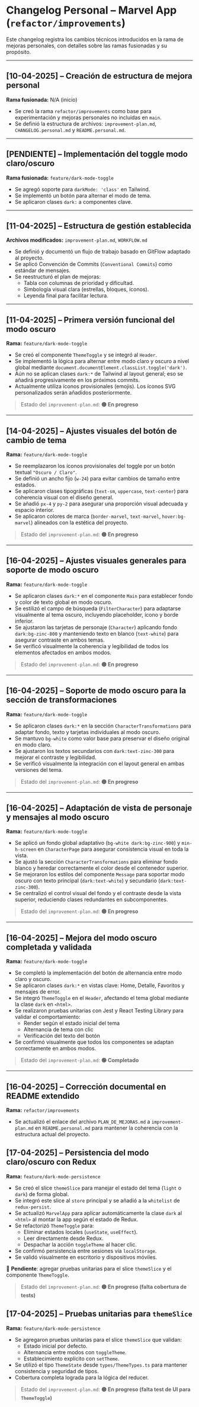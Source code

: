 # Changelog Personal – Marvel App (`refactor/improvements`)

Este changelog registra los cambios técnicos introducidos en la rama de mejoras personales, con detalles sobre las ramas fusionadas y su propósito.

---

## [10-04-2025] – Creación de estructura de mejora personal

**Rama fusionada:** N/A (inicio)

- Se creó la rama `refactor/improvements` como base para experimentación y mejoras personales no incluidas en `main`.
- Se definió la estructura de archivos: `improvement-plan.md`, `CHANGELOG.personal.md` y `README.personal.md`.

---

## [PENDIENTE] – Implementación del toggle modo claro/oscuro

**Rama fusionada:** `feature/dark-mode-toggle`

- Se agregó soporte para `darkMode: 'class'` en Tailwind.
- Se implementó un botón para alternar el modo de tema.
- Se aplicaron clases `dark:` a componentes clave.

---

## [11-04-2025] – Estructura de gestión establecida

**Archivos modificados:** `improvement-plan.md`, `WORKFLOW.md`

- Se definió y documentó un flujo de trabajo basado en GitFlow adaptado al proyecto.
- Se aplicó Convención de Commits (`Conventional Commits`) como estándar de mensajes.
- Se reestructuró el plan de mejoras:
    - Tabla con columnas de prioridad y dificultad.
    - Simbología visual clara (estrellas, bloques, íconos).
    - Leyenda final para facilitar lectura.

---

## [11-04-2025] – Primera versión funcional del modo oscuro

**Rama:** `feature/dark-mode-toggle`

- Se creó el componente `ThemeToggle` y se integró al `Header`.
- Se implementó la lógica para alternar entre modo claro y oscuro a nivel global mediante `document.documentElement.classList.toggle('dark')`.
- Aún no se aplican clases `dark:*` de Tailwind al layout general; eso se añadirá progresivamente en los próximos commits.
- Actualmente utiliza íconos provisionales (emojis). Los íconos SVG personalizados serán añadidos posteriormente.

> Estado del `improvement-plan.md`: **🟡 En progreso**

---

## [14-04-2025] – Ajustes visuales del botón de cambio de tema

**Rama:** `feature/dark-mode-toggle`

- Se reemplazaron los íconos provisionales del toggle por un botón textual `"Oscuro / Claro"`.
- Se definió un ancho fijo (`w-24`) para evitar cambios de tamaño entre estados.
- Se aplicaron clases tipográficas (`text-sm`, `uppercase`, `text-center`) para coherencia visual con el diseño general.
- Se añadió `px-4` y `py-2` para asegurar una proporción visual adecuada y espacio interior.
- Se aplicaron colores de marca (`border-marvel`, `text-marvel`, `hover:bg-marvel`) alineados con la estética del proyecto.

> Estado del `improvement-plan.md`: **🟡 En progreso**

---

## [16-04-2025] – Ajustes visuales generales para soporte de modo oscuro

**Rama:** `feature/dark-mode-toggle`

- Se aplicaron clases `dark:*` en el componente `Main` para establecer fondo y color de texto global en modo oscuro.
- Se estilizó el campo de búsqueda (`FilterCharacter`) para adaptarse visualmente al tema oscuro, incluyendo placeholder, ícono y borde inferior.
- Se ajustaron las tarjetas de personaje (`Character`) aplicando fondo `dark:bg-zinc-800` y manteniendo texto en blanco (`text-white`) para asegurar contraste en ambos temas.
- Se verificó visualmente la coherencia y legibilidad de todos los elementos afectados en ambos modos.

> Estado del `improvement-plan.md`: **🟡 En progreso**

---

## [16-04-2025] – Soporte de modo oscuro para la sección de transformaciones

**Rama:** `feature/dark-mode-toggle`

- Se aplicaron clases `dark:*` en la sección `CharacterTransformations` para adaptar fondo, texto y tarjetas individuales al modo oscuro.
- Se mantuvo `bg-white` como valor base para preservar el diseño original en modo claro.
- Se ajustaron los textos secundarios con `dark:text-zinc-300` para mejorar el contraste y legibilidad.
- Se verificó visualmente la integración con el layout general en ambas versiones del tema.

> Estado del `improvement-plan.md`: **🟡 En progreso**

---

## [16-04-2025] – Adaptación de vista de personaje y mensajes al modo oscuro

**Rama:** `feature/dark-mode-toggle`

- Se aplicó un fondo global adaptativo (`bg-white dark:bg-zinc-900`) y `min-h-screen` en `CharacterPage` para asegurar consistencia visual en toda la vista.
- Se ajustó la sección `CharacterTransformations` para eliminar fondo blanco y heredar correctamente el color desde el contenedor superior.
- Se mejoraron los estilos del componente `Message` para soportar modo oscuro con texto principal (`dark:text-white`) y secundario (`dark:text-zinc-300`).
- Se centralizó el control visual del fondo y el contraste desde la vista superior, reduciendo clases redundantes en subcomponentes.

> Estado del `improvement-plan.md`: **🟡 En progreso**

---

## [16-04-2025] – Mejora del modo oscuro completada y validada

**Rama:** `feature/dark-mode-toggle`

- Se completó la implementación del botón de alternancia entre modo claro y oscuro.
- Se aplicaron clases `dark:*` en vistas clave: Home, Detalle, Favoritos y mensajes de error.
- Se integró `ThemeToggle` en el `Header`, afectando el tema global mediante la clase `dark` en `<html>`.
- Se realizaron pruebas unitarias con Jest y React Testing Library para validar el comportamiento:
    - Render según el estado inicial del tema
    - Alternancia de tema con clic
    - Verificación del texto del botón
- Se confirmó visualmente que todos los componentes se adaptan correctamente en ambos modos.

> Estado del `improvement-plan.md`: **🟢 Completado**

---

## [16-04-2025] – Corrección documental en README extendido

**Rama:** `refactor/improvements`

- Se actualizó el enlace del archivo `PLAN_DE_MEJORAS.md` a `improvement-plan.md` en `README.personal.md` para mantener la coherencia con la estructura actual del proyecto.

## [17-04-2025] – Persistencia del modo claro/oscuro con Redux

**Rama:** `feature/dark-mode-persistence`

- Se creó el slice `themeSlice` para manejar el estado del tema (`light` o `dark`) de forma global.
- Se integró este slice al `store` principal y se añadió a la `whitelist` de `redux-persist`.
- Se actualizó `MarvelApp` para aplicar automáticamente la clase `dark` al `<html>` al montar la app según el estado de Redux.
- Se refactorizó `ThemeToggle` para:
    - Eliminar estados locales (`useState`, `useEffect`).
    - Leer directamente desde Redux.
    - Despachar la acción `toggleTheme` al hacer clic.
- Se confirmó persistencia entre sesiones vía `localStorage`.
- Se validó visualmente en escritorio y dispositivos móviles.

🔬 **Pendiente**: agregar pruebas unitarias para el slice `themeSlice` y el componente `ThemeToggle`.

> Estado del `improvement-plan.md`: **🟡 En progreso (falta cobertura de tests)**

## [17-04-2025] – Pruebas unitarias para `themeSlice`

**Rama:** `feature/dark-mode-persistence`

- Se agregaron pruebas unitarias para el slice `themeSlice` que validan:
    - Estado inicial por defecto.
    - Alternancia entre modos con `toggleTheme`.
    - Establecimiento explícito con `setTheme`.
- Se utilizó el tipo `ThemeState` desde `types/ThemeTypes.ts` para mantener consistencia y seguridad de tipos.
- Cobertura completa lograda para la lógica del reducer.

> Estado del `improvement-plan.md`: **🟡 En progreso (falta test de UI para `ThemeToggle`)**
